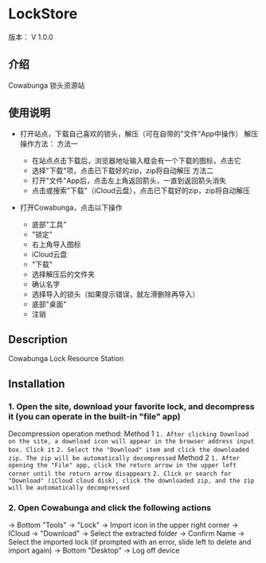 # **LockStore**
版本： V 1.0.0

## 介绍
Cowabunga 锁头资源站

## 使用说明
- 打开站点，下载自己喜欢的锁头，解压（可在自带的"文件"App中操作）
解压操作方法：
方法一
    - 在站点点击下载后，浏览器地址输入框会有一个下载的图标，点击它
    - 选择"下载"项，点击已下载好的zip，zip将自动解压
方法二
    - 打开"文件"App后，点击左上角返回箭头，一直到返回箭头消失
    - 点击或搜索"下载"（iCloud云盘），点击已下载好的zip，zip将自动解压

- 打开Cowabunga，点击以下操作
    - 底部"工具"
    - "锁定"
    - 右上角导入图标
    - iCloud云盘
    - "下载" 
    - 选择解压后的文件夹 
    - 确认名字
    - 选择导入的锁头（如果提示错误，就左滑删除再导入）
    - 底部"桌面" 
    - 注销

## Description
Cowabunga Lock Resource Station

## Installation

### 1. Open the site, download your favorite lock, and decompress it (you can operate in the built-in "file" app)
Decompression operation method:
Method 1
``1. After clicking Download on the site, a download icon will appear in the browser address input box. Click it``
``2. Select the "Download" item and click the downloaded zip. The zip will be automatically decompressed``
Method 2
``1. After opening the "File" app, click the return arrow in the upper left corner until the return arrow disappears``
``2. Click or search for "Download" (iCloud cloud disk), click the downloaded zip, and the zip will be automatically decompressed``

### 2. Open Cowabunga and click the following actions
→ Bottom "Tools"
→ "Lock" 
→ Import icon in the upper right corner
→ ICloud
→ "Download" 
→ Select the extracted folder
→ Confirm Name
→ Select the imported lock (if prompted with an error, slide left to delete and import again)
→ Bottom "Desktop"
→ Log off device